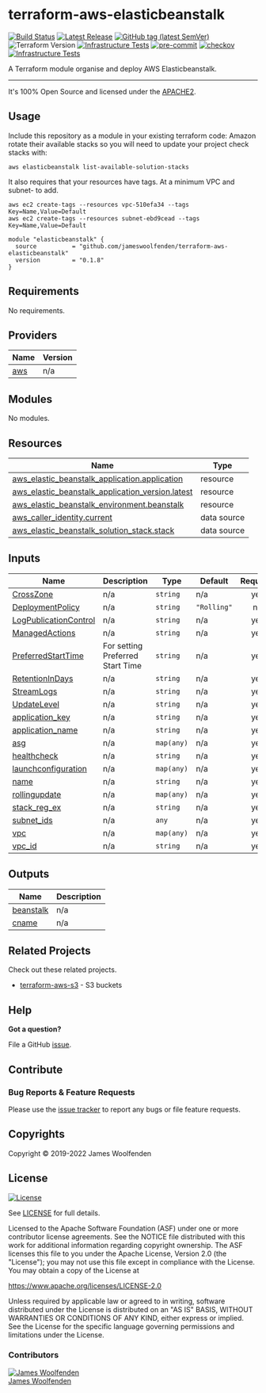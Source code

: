 # terraform-aws-elasticbeanstalk

[![Build Status](https://github.com/JamesWoolfenden/terraform-aws-elasticbeanstalk/workflows/Verify%20and%20Bump/badge.svg?branch=master)](https://github.com/JamesWoolfenden/terraform-aws-elasticbeanstalk)
[![Latest Release](https://img.shields.io/github/release/JamesWoolfenden/terraform-aws-elasticbeanstalk.svg)](https://github.com/JamesWoolfenden/terraform-aws-elasticbeanstalk/releases/latest)
[![GitHub tag (latest SemVer)](https://img.shields.io/github/tag/JamesWoolfenden/terraform-aws-apigateway.svg?label=latest)](https://github.com/JamesWoolfenden/terraform-aws-apigateway/releases/latest)
![Terraform Version](https://img.shields.io/badge/tf-%3E%3D0.14.0-blue.svg)
[![Infrastructure Tests](https://www.bridgecrew.cloud/badges/github/JamesWoolfenden/terraform-aws-apigateway/cis_aws)](https://www.bridgecrew.cloud/link/badge?vcs=github&fullRepo=JamesWoolfenden%2Fterraform-aws-apigateway&benchmark=CIS+AWS+V1.2)
[![pre-commit](https://img.shields.io/badge/pre--commit-enabled-brightgreen?logo=pre-commit&logoColor=white)](https://github.com/pre-commit/pre-commit)
[![checkov](https://img.shields.io/badge/checkov-verified-brightgreen)](https://www.checkov.io/)
[![Infrastructure Tests](https://www.bridgecrew.cloud/badges/github/jameswoolfenden/terraform-aws-apigateway/general)](https://www.bridgecrew.cloud/link/badge?vcs=github&fullRepo=JamesWoolfenden%2Fterraform-aws-apigateway&benchmark=INFRASTRUCTURE+SECURITY)

A Terraform module organise and deploy AWS Elasticbeanstalk.

---

It's 100% Open Source and licensed under the [APACHE2](LICENSE).

## Usage

Include this repository as a module in your existing terraform code:
Amazon rotate their available stacks so you will need to update your project check stacks with:

```cli
aws elasticbeanstalk list-available-solution-stacks
```

It also requires that your resources have tags. At a minimum VPC and subnet- to add.

```tags
aws ec2 create-tags --resources vpc-510efa34 --tags Key=Name,Value=Default
aws ec2 create-tags --resources subnet-ebd9cead --tags Key=Name,Value=Default
```

```HCL
module "elasticbeanstalk" {
  source          = "github.com/jameswoolfenden/terraform-aws-elasticbeanstalk"
  version         = "0.1.8"
}
```

<!-- BEGINNING OF PRE-COMMIT-TERRAFORM DOCS HOOK -->

## Requirements

No requirements.

## Providers

| Name                                             | Version |
| ------------------------------------------------ | ------- |
| <a name="provider_aws"></a> [aws](#provider_aws) | n/a     |

## Modules

No modules.

## Resources

| Name                                                                                                                                                                  | Type        |
| --------------------------------------------------------------------------------------------------------------------------------------------------------------------- | ----------- |
| [aws_elastic_beanstalk_application.application](https://registry.terraform.io/providers/hashicorp/aws/latest/docs/resources/elastic_beanstalk_application)            | resource    |
| [aws_elastic_beanstalk_application_version.latest](https://registry.terraform.io/providers/hashicorp/aws/latest/docs/resources/elastic_beanstalk_application_version) | resource    |
| [aws_elastic_beanstalk_environment.beanstalk](https://registry.terraform.io/providers/hashicorp/aws/latest/docs/resources/elastic_beanstalk_environment)              | resource    |
| [aws_caller_identity.current](https://registry.terraform.io/providers/hashicorp/aws/latest/docs/data-sources/caller_identity)                                         | data source |
| [aws_elastic_beanstalk_solution_stack.stack](https://registry.terraform.io/providers/hashicorp/aws/latest/docs/data-sources/elastic_beanstalk_solution_stack)         | data source |

## Inputs

| Name                                                                                             | Description                      | Type       | Default     | Required |
| ------------------------------------------------------------------------------------------------ | -------------------------------- | ---------- | ----------- | :------: |
| <a name="input_CrossZone"></a> [CrossZone](#input_CrossZone)                                     | n/a                              | `string`   | n/a         |   yes    |
| <a name="input_DeploymentPolicy"></a> [DeploymentPolicy](#input_DeploymentPolicy)                | n/a                              | `string`   | `"Rolling"` |    no    |
| <a name="input_LogPublicationControl"></a> [LogPublicationControl](#input_LogPublicationControl) | n/a                              | `string`   | n/a         |   yes    |
| <a name="input_ManagedActions"></a> [ManagedActions](#input_ManagedActions)                      | n/a                              | `string`   | n/a         |   yes    |
| <a name="input_PreferredStartTime"></a> [PreferredStartTime](#input_PreferredStartTime)          | For setting Preferred Start Time | `string`   | n/a         |   yes    |
| <a name="input_RetentionInDays"></a> [RetentionInDays](#input_RetentionInDays)                   | n/a                              | `string`   | n/a         |   yes    |
| <a name="input_StreamLogs"></a> [StreamLogs](#input_StreamLogs)                                  | n/a                              | `string`   | n/a         |   yes    |
| <a name="input_UpdateLevel"></a> [UpdateLevel](#input_UpdateLevel)                               | n/a                              | `string`   | n/a         |   yes    |
| <a name="input_application_key"></a> [application_key](#input_application_key)                   | n/a                              | `string`   | n/a         |   yes    |
| <a name="input_application_name"></a> [application_name](#input_application_name)                | n/a                              | `string`   | n/a         |   yes    |
| <a name="input_asg"></a> [asg](#input_asg)                                                       | n/a                              | `map(any)` | n/a         |   yes    |
| <a name="input_healthcheck"></a> [healthcheck](#input_healthcheck)                               | n/a                              | `string`   | n/a         |   yes    |
| <a name="input_launchconfiguration"></a> [launchconfiguration](#input_launchconfiguration)       | n/a                              | `map(any)` | n/a         |   yes    |
| <a name="input_name"></a> [name](#input_name)                                                    | n/a                              | `string`   | n/a         |   yes    |
| <a name="input_rollingupdate"></a> [rollingupdate](#input_rollingupdate)                         | n/a                              | `map(any)` | n/a         |   yes    |
| <a name="input_stack_reg_ex"></a> [stack_reg_ex](#input_stack_reg_ex)                            | n/a                              | `string`   | n/a         |   yes    |
| <a name="input_subnet_ids"></a> [subnet_ids](#input_subnet_ids)                                  | n/a                              | `any`      | n/a         |   yes    |
| <a name="input_vpc"></a> [vpc](#input_vpc)                                                       | n/a                              | `map(any)` | n/a         |   yes    |
| <a name="input_vpc_id"></a> [vpc_id](#input_vpc_id)                                              | n/a                              | `string`   | n/a         |   yes    |

## Outputs

| Name                                                           | Description |
| -------------------------------------------------------------- | ----------- |
| <a name="output_beanstalk"></a> [beanstalk](#output_beanstalk) | n/a         |
| <a name="output_cname"></a> [cname](#output_cname)             | n/a         |

<!-- END OF PRE-COMMIT-TERRAFORM DOCS HOOK -->

## Related Projects

Check out these related projects.

- [terraform-aws-s3](https://github.com/jameswoolfenden/terraform-aws-s3) - S3 buckets

## Help

**Got a question?**

File a GitHub [issue](https://github.com/JamesWoolfenden/terraform-aws-elasticbeanstalk/issues).

## Contribute

### Bug Reports & Feature Requests

Please use the [issue tracker](https://github.com/JamesWoolfenden/terraform-aws-elasticbeanstalk/issues) to report any bugs or file feature requests.

## Copyrights

Copyright © 2019-2022 James Woolfenden

## License

[![License](https://img.shields.io/badge/License-Apache%202.0-blue.svg)](https://opensource.org/licenses/Apache-2.0)

See [LICENSE](LICENSE) for full details.

Licensed to the Apache Software Foundation (ASF) under one
or more contributor license agreements. See the NOTICE file
distributed with this work for additional information
regarding copyright ownership. The ASF licenses this file
to you under the Apache License, Version 2.0 (the
"License"); you may not use this file except in compliance
with the License. You may obtain a copy of the License at

<https://www.apache.org/licenses/LICENSE-2.0>

Unless required by applicable law or agreed to in writing,
software distributed under the License is distributed on an
"AS IS" BASIS, WITHOUT WARRANTIES OR CONDITIONS OF ANY
KIND, either express or implied. See the License for the
specific language governing permissions and limitations
under the License.

### Contributors

[![James Woolfenden][jameswoolfenden_avatar]][jameswoolfenden_homepage]<br/>[James Woolfenden][jameswoolfenden_homepage]

[jameswoolfenden_homepage]: https://github.com/jameswoolfenden
[jameswoolfenden_avatar]: https://github.com/jameswoolfenden.png?size=150
[github]: https://github.com/jameswoolfenden
[linkedin]: https://www.linkedin.com/in/jameswoolfenden/
[twitter]: https://twitter.com/JimWoolfenden
[share_twitter]: https://twitter.com/intent/tweet/?text=terraform-aws-elasticbeanstalk&url=https://github.com/JamesWoolfenden/terraform-aws-elasticbeanstalk
[share_linkedin]: https://www.linkedin.com/shareArticle?mini=true&title=terraform-aws-elasticbeanstalk&url=https://github.com/JamesWoolfenden/terraform-aws-elasticbeanstalk
[share_reddit]: https://reddit.com/submit/?url=https://github.com/JamesWoolfenden/terraform-aws-elasticbeanstalk
[share_facebook]: https://facebook.com/sharer/sharer.php?u=https://github.com/JamesWoolfenden/terraform-aws-elasticbeanstalk
[share_email]: mailto:?subject=terraform-aws-elasticbeanstalk&body=https://github.com/JamesWoolfenden/terraform-aws-elasticbeanstalk
